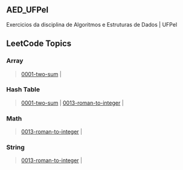 ## AED_UFPel
 Exercicios da disciplina de Algoritmos e Estruturas de Dados | UFPel

<!---LeetCode Topics Start-->
## LeetCode Topics
### Array

> [0001-two-sum](https://github.com/DLedebuhr/AED_UFPel/tree/master/0001-two-sum) |
### Hash Table

> [0001-two-sum](https://github.com/DLedebuhr/AED_UFPel/tree/master/0001-two-sum) |
> [0013-roman-to-integer](https://github.com/DLedebuhr/AED_UFPel/tree/master/0013-roman-to-integer) |
### Math

> [0013-roman-to-integer](https://github.com/DLedebuhr/AED_UFPel/tree/master/0013-roman-to-integer) |
### String

> [0013-roman-to-integer](https://github.com/DLedebuhr/AED_UFPel/tree/master/0013-roman-to-integer) |
<!---LeetCode Topics End-->
